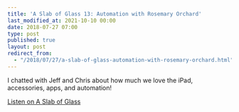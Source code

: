 ```yaml
---
title: 'A Slab of Glass 13: Automation with Rosemary Orchard'
last_modified_at: 2021-10-10 00:00
date: 2018-07-27 07:00
type: post
published: true
layout: post
redirect_from:
  - "/2018/07/27/a-slab-of-glass-automation-with-rosemary-orchard.html"
---
```

I chatted with Jeff and Chris about how much we love the iPad, accessories, apps, and automation!  

<!--more-->

<a href="http://aslabofglass.com/13">Listen on A Slab of Glass</a>  
